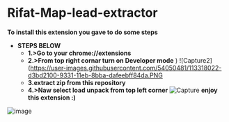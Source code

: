# Rifat-Map-lead-extractor

**To install this extension you gave to do some steps**

* **STEPS BELOW**
  * **1.>Go to your chrome://extensions**
  * **2.>From top right cornar turn on Developer mode** )
![Capture2](https://user-images.githubusercontent.com/54050481/113318022-d3bd2100-9331-11eb-8bba-dafeebff84da.PNG
  * **3.extract zip from this repository**
  * **4.>Naw select load unpack from top left corner**
![Capture](https://user-images.githubusercontent.com/54050481/113319640-7a55f180-9333-11eb-88a4-4162550a6328.PNG)
 **enjoy this extension :)**

![image](https://user-images.githubusercontent.com/54050481/113316646-6957b100-9330-11eb-98cd-00f52c65cfc0.png)
